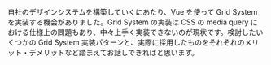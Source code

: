 自社のデザインシステムを構築していくにあたり、Vue を使って Grid System を実装する機会がありました。Grid System の実装は CSS の media query における仕様上の問題もあり、中々上手く実装できないのが現状です。検討したいくつかの Grid System 実装パターンと、実際に採用したものをそれぞれのメリット・デメリットなど踏まえてお話しできればと思います。
